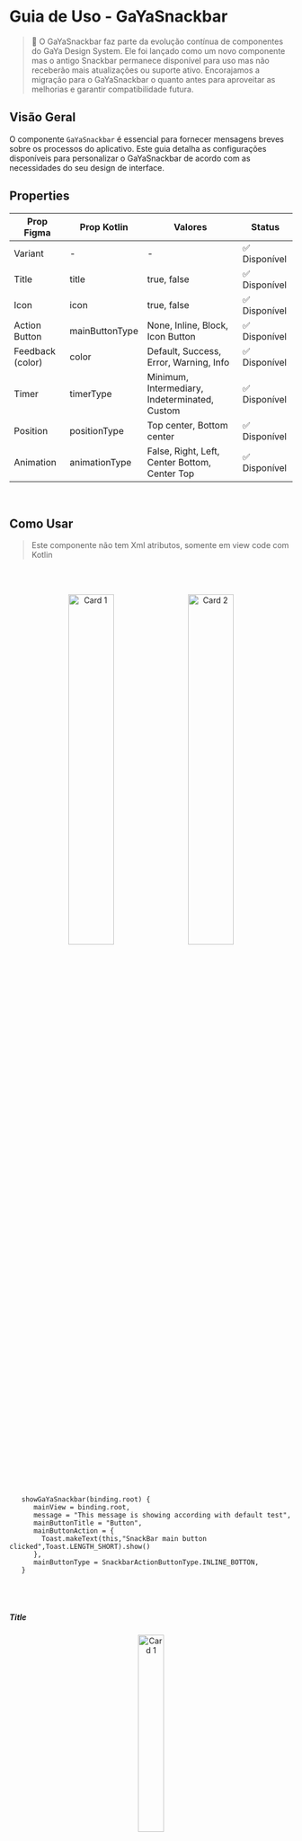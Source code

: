 # Guia de Uso - GaYaSnackbar

> 📢 O GaYaSnackbar faz parte da evolução contínua de componentes do GaYa Design System. Ele foi lançado como um novo componente mas o antigo Snackbar permanece disponível para uso mas não receberão mais atualizações ou suporte ativo. Encorajamos a migração para o GaYaSnackbar o quanto antes para aproveitar as melhorias e garantir compatibilidade futura.

## Visão Geral

O componente `GaYaSnackbar` é essencial para fornecer mensagens breves sobre os processos do aplicativo. Este guia detalha as configurações disponíveis para personalizar o GaYaSnackbar de acordo com as necessidades do seu design de interface.


## Properties

| Prop Figma       | Prop Kotlin       | Valores                                                      | Status            |
| -------------- |  --------------    |    -------------------------                                 |  ----------------- |
| Variant        | -              | -                              | ✅  Disponível       |
| Title         | title              | true, false | ✅  Disponível       |
| Icon           | icon    | true, false      | ✅  Disponível       |
| Action Button          | mainButtonType               | None, Inline, Block, Icon Button     | ✅  Disponível       |
| Feedback (color)       | color          | Default, Success, Error, Warning, Info     | ✅  Disponível       |
| Timer        | timerType                  | Minimum, Intermediary, Indeterminated, Custom                    | ✅  Disponível  |
| Position | positionType                  | Top center, Bottom center                                          | ✅  Disponível  |
| Animation | animationType                  | False, Right, Left, Center Bottom, Center Top                                           | ✅  Disponível  |

<br>

## Como Usar

> Este componente não tem Xml atributos, somente em view code com Kotlin

<br><br>

<p align="center">
  <img alt="Card 1" src="./images/snackbar_1.png" width="40%"> 
&nbsp;
  <img alt="Card 2" src="./images/snackbar_2.png" width="40%">
</p>

<br>

```android
   showGaYaSnackbar(binding.root) {
      mainView = binding.root,
      message = "This message is showing according with default test",
      mainButtonTitle = "Button",
      mainButtonAction = {
        Toast.makeText(this,"SnackBar main button clicked",Toast.LENGTH_SHORT).show()
      },
      mainButtonType = SnackbarActionButtonType.INLINE_BOTTON,
   }
```

<br><br>

##### Title

<p align="center">
  <img alt="Card 1" src="./images/snackbar_2_.png" width="30%"> 
</p>

```android
   title = "Title",
   showTitle = true,
```

<br>

##### Icon

<p align="center">
  <img alt="Card 1" src="./images/snackbar_2_.png" width="30%"> 
</p>

```android
   showIcon = true,
   iconName = iconNameProp
```

<br>

##### Button

<p align="center">
  <img alt="Card 1" src="./images/snackbar_1_.png" width="30%"> 
</p>

```android
   mainButtonTitle = "Button",
   mainButtonAction = {
     Toast.makeText(this,"GaYaSnackBar main button clicked",Toast.LENGTH_SHORT).show()
   },
   mainButtonType = GaYaSnackbarActionButtonType.INLINE_BOTTON
```

<br>

##### Color

<p align="center">
  <img alt="Card 1" src="./images/snackbar_4.png" width="30%"> 
</p>

```android
   color = GaYaSnackbarColorType.SUCCESS
```

<br>

##### Position

<p align="center">
  <img alt="Card 1" src="./images/snackbar_5.png" width="30%"> 
</p>

```android
   animation = true,
   positionType = GaYaSnackbarPositionType.TOP_CENTER,
   animationType = GaYaSnackbarAnimationtype.NONE
```

<br>

##### Animation

```android
   animationType = GaYaSnackbarAnimationtype.CENTER
```

<br>

##### Timer

```android
   timerType = GaYaSnackbarTimerType.MINIMUM
```


<br>

## More code

You can check out more examples from SampleApp by
clicking [here](https://github.com/natura-cosmeticos/natds-android/tree/master/sample/src/main/res/layout/activity_select.xml)
